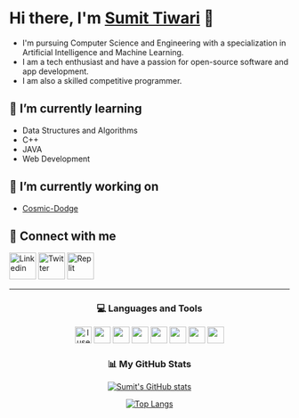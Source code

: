 # Hi there, I'm [Sumit Tiwari](https://github.com/sumitst05) 👋 

- I'm pursuing Computer Science and Engineering with a specialization in Artificial Intelligence and Machine Learning.
- I am a tech enthusiast and have a passion for open-source software and app development.
- I am also a skilled competitive programmer.

## 🌱 I’m currently learning
  
 - Data Structures and Algorithms
 - C++
 - JAVA
 - Web Development

## 🔭 I’m currently working on

- [Cosmic-Dodge](https://github.com/sumitst05/Cosmic-Dodge)

## 🤝 Connect with me

[<img src="https://img.icons8.com/color/48/linkedin-circled--v1.png" alt="Linkedin" width="48"/>](https://www.linkedin.com/in/sumit-tiwari-2827561b0/)
[<img src="https://img.icons8.com/color/48/twitter--v1.png" alt="Twitter" width="48"/>](https://twitter.com/SumitT0506)
[<img src="https://img.icons8.com/color/256/replit.png" alt="Replit" width = "48"/>](https://replit.com/@sumitst05)
<hr>

<h3 align="center"> 💻 Languages and Tools </h3>

<p align="center">
  <a href="https://www.archlinux.org"><img src="https://img.icons8.com/material-sharp/48/4a90e2/arch-linux.png" alt="I use Arch btw" width="30"/></a>
  <a href="https://git-scm.com/"><img src="https://img.icons8.com/ios-filled/50/fa314a/git.png" width="30"/></a>
  <a href="https://en.wikipedia.org/wiki/C_(programming_language)"><img src="https://img.icons8.com/color/512/c-programming.png" width="30"/></a>
  <a href="https://en.wikipedia.org/wiki/C%2B%2B"><img src="https://img.icons8.com/ios-filled/50/4a90e2/c-plus-plus-logo.png" width="30"/></a>
  <a href="https://www.java.com/"><img src="https://img.icons8.com/ios-filled/50/fa314a/java-coffee-cup-logo--v1.png" width="30"/></a>
  <a href="https://www.python.org/"><img src="https://img.icons8.com/ios-filled/50/4a90e2/python.png" width="30"/></a>
  <a href="https://en.wikipedia.org/wiki/Bash_(Unix_shell)"><img src="https://img.icons8.com/windows/96/fa314a/console.png" width="30"/></a>
  <a href="https://www.lua.org/"><img src="https://img.icons8.com/color/512/lua-language.png" width="30"/></a>
</p>

<h3 align="center"> 📊 My GitHub Stats  </h3>

<span align="center">
  
<div align="center">
  
  [![Sumit's GitHub stats](https://github-readme-stats.vercel.app/api?username=sumitst05&custom_title=My%20Github%20Stat's&show_icons=true&theme=dracula&border_radius=10&hide_border=true&bg_color=15,0d1117,1a1b26)](https://github.com/anuraghazra/github-readme-stats)
  
</div>
  
<div align = "center"> 
  
  [![Top Langs](https://github-readme-stats.vercel.app/api/top-langs/?username=sumitst05&hide=GLSL&theme=dracula&hide_border=true&border_radius=10&bg_color=15,0d1117,1a1b26&show_icons=true&layout=compact)](https://github.com/anuraghazra/github-readme-stats)

</div>
  
</span>
